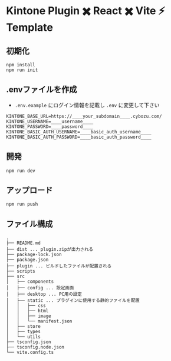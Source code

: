 # Kintone Plugin ✖️ React ✖️ Vite ⚡️ Template

## 初期化

```
npm install
npm run init
```

## .envファイルを作成

- `.env.example` にログイン情報を記載し `.env` に変更して下さい

```
KINTONE_BASE_URL=https://____your_subdomain____.cybozu.com/
KINTONE_USERNAME=____username____
KINTONE_PASSWORD=____password____
KINTONE_BASIC_AUTH_USERNAME=____basic_auth_username____
KINTONE_BASIC_AUTH_PASSWORD=____basic_auth_password____
```

## 開発

```
npm run dev
```

## アップロード

```
npm run push
```

## ファイル構成

```
.
├── README.md
├── dist ... plugin.zipが出力される
├── package-lock.json
├── package.json
├── plugin ... ビルドしたファイルが配置される
├── scripts
├── src
│   ├── components
│   ├── config ... 設定画面
│   ├── desktop ... PC用の設定
│   ├── static ... プラグインに使用する静的ファイルを配置
│   │   ├── css
│   │   ├── html
│   │   ├── image
│   │   └── manifest.json
│   ├── store
│   ├── types
│   └── utils
├── tsconfig.json
├── tsconfig.node.json
└── vite.config.ts
```
